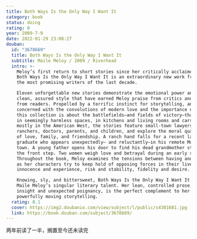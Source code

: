 ```yaml
---
title: Both Ways Is the Only Way I Want It
category: book
status: doing
rating: 0
year: 2009-7-9
date: 2022-01-29 23:08:27
douban:
  id: "3678669"
  title: Both Ways Is the Only Way I Want It
  subtitle: Maile Meloy / 2009 / Riverhead
  intro: >-
    Meloy’s first return to short stories since her critically acclaimed debut,
    Both Ways Is the Only Way I Want It is an extraordinary new work from one of
    the most promising writers of the last decade.

    Eleven unforgettable new stories demonstrate the emotional power and the
    clean, assured style that have earned Meloy praise from critics and devotion
    from readers. Propelled by a terrific instinct for storytelling, and
    concerned with the convolutions of modern love and the importance of place,
    this collection is about the battlefields—and fields of victory—that exist
    in seemingly harmless spaces, in kitchens and living rooms and cars. Set
    mostly in the American West, the stories feature small-town lawyers,
    ranchers, doctors, parents, and children, and explore the moral quandaries
    of love, family, and friendship. A ranch hand falls for a recent law school
    graduate who appears unexpectedly— and reluctantly—in his remote Montana
    town. A young father opens his door to find his dead grandmother standing on
    the front step. Two women weigh love and betrayal during an early snow.
    Throughout the book, Meloy examines the tensions between having and wanting,
    as her characters try to keep hold of opposing forces in their lives:
    innocence and experience, risk and stability, fidelity and desire.

    Knowing, sly, and bittersweet, Both Ways Is the Only Way I Want It confirms
    Maile Meloy’s singular literary talent. Her lean, controlled prose, full of
    insight and unexpected poignancy, is the perfect complement to her
    powerfully moving storytelling.
  rating: 8.1
  cover: https://img2.doubanio.com/view/subject/l/public/s4301681.jpg
  link: https://book.douban.com/subject/3678669/
---
```


两年前读了一半，搁置至今还未读完
